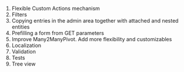 1. Flexible Custom Actions mechanism
1. Filters
1. Copying entries in the admin area together with attached and nested entities
1. Prefilling a form from GET parameters
1. Improve Many2ManyPivot. Add more flexibility and customizables
1. Localization
1. Validation
1. Tests
1. Tree view